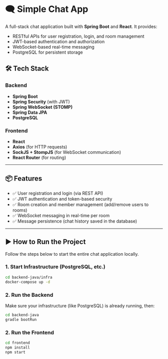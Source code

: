 # 🗨️ Simple Chat App

A full-stack chat application built with **Spring Boot** and **React**. It provides:
- RESTful APIs for user registration, login, and room management
- JWT-based authentication and authorization
- WebSocket-based real-time messaging
- PostgreSQL for persistent storage

## 🛠 Tech Stack

### Backend
- **Spring Boot**
- **Spring Security** (with JWT)
- **Spring WebSocket (STOMP)**
- **Spring Data JPA**
- **PostgreSQL**

### Frontend
- **React**
- **Axios** (for HTTP requests)
- **SockJS + StompJS** (for WebSocket communication)
- **React Router** (for routing)

---

## 📦 Features

- ✅ User registration and login (via REST API)
- ✅ JWT authentication and token-based security
- ✅ Room creation and member management (add/remove users to rooms)
- ✅ WebSocket messaging in real-time per room
- ✅ Message persistence (chat history saved in the database)

---

## ▶️ How to Run the Project

Follow the steps below to start the entire chat application locally.

### 1. Start Infrastructure (PostgreSQL, etc.)

```bash
cd backend-java/infra
docker-compose up -d
```

### 2.  Run the Backend
 Make sure your infrastructure (like PostgreSQL) is already running, then:

```bash
cd backend-java
gradle bootRun
```

### 2.  Run the Frontend

```bash
cd frontend
npm install
npm start
```
